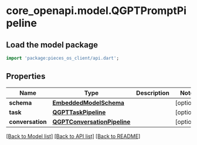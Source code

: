 # core_openapi.model.QGPTPromptPipeline

## Load the model package
```dart
import 'package:pieces_os_client/api.dart';
```

## Properties
Name | Type | Description | Notes
------------ | ------------- | ------------- | -------------
**schema** | [**EmbeddedModelSchema**](EmbeddedModelSchema.md) |  | [optional] 
**task** | [**QGPTTaskPipeline**](QGPTTaskPipeline.md) |  | [optional] 
**conversation** | [**QGPTConversationPipeline**](QGPTConversationPipeline.md) |  | [optional] 

[[Back to Model list]](../README.md#documentation-for-models) [[Back to API list]](../README.md#documentation-for-api-endpoints) [[Back to README]](../README.md)


